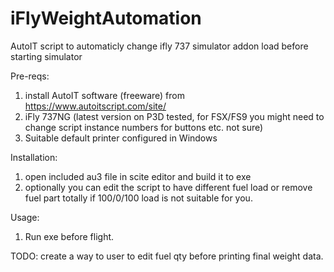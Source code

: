 # iFlyWeightAutomation
AutoIT script to automaticly change ifly 737 simulator addon load before starting simulator

Pre-reqs:
1) install AutoIT software (freeware) from https://www.autoitscript.com/site/
2) iFly 737NG (latest version on P3D tested, for FSX/FS9 you might need to change script instance numbers for buttons etc. not sure)
3) Suitable default printer configured in Windows

Installation:
1) open included au3 file in scite editor and build it to exe
2) optionally you can edit the script to have different fuel load or remove fuel part totally if 100/0/100 load is not suitable for you.

Usage:
1) Run exe before flight.

TODO: create a way to user to edit fuel qty before printing final weight data.
